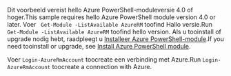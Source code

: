<span data-ttu-id="d6fe4-101">Dit voorbeeld vereist hello Azure PowerShell-moduleversie 4.0 of hoger.</span><span class="sxs-lookup"><span data-stu-id="d6fe4-101">This sample requires hello Azure PowerShell module version 4.0 or later.</span></span> <span data-ttu-id="d6fe4-102">Voer ` Get-Module -ListAvailable AzureRM` toofind Hallo versie.</span><span class="sxs-lookup"><span data-stu-id="d6fe4-102">Run ` Get-Module -ListAvailable AzureRM` toofind hello version.</span></span> <span data-ttu-id="d6fe4-103">Als u tooinstall of upgrade nodig hebt, raadpleegt u [Installeer Azure PowerShell-module](/powershell/azure/install-azurerm-ps).</span><span class="sxs-lookup"><span data-stu-id="d6fe4-103">If you need tooinstall or upgrade, see [Install Azure PowerShell module](/powershell/azure/install-azurerm-ps).</span></span> 

<span data-ttu-id="d6fe4-104">Voer `Login-AzureRmAccount` toocreate een verbinding met Azure.</span><span class="sxs-lookup"><span data-stu-id="d6fe4-104">Run `Login-AzureRmAccount` toocreate a connection with Azure.</span></span> 
